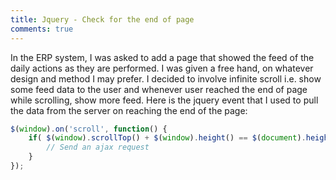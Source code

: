 ```yaml
---
title: Jquery - Check for the end of page
comments: true
---
```


In the ERP system, I was asked to add a page that showed the feed of the daily actions as they are performed. I was given a free hand, on whatever design and method I may prefer. I decided to involve infinite scroll i.e. show some feed data to the user and whenever user reached the end of page while scrolling, show more feed. Here is the jquery event that I used to pull the data from the server on reaching the end of the page:

```javascript
$(window).on('scroll', function() {
    if( $(window).scrollTop() + $(window).height() == $(document).height() ) {
        // Send an ajax request
    }
});
```
